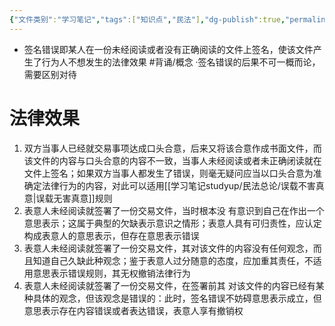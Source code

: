 ```yaml
---
{"文件类别":"学习笔记","tags":["知识点","民法"],"dg-publish":true,"permalink":"/学习笔记studyup/民法总论/签名错误/","dgPassFrontmatter":true,"created":"2024-07-17T10:28:48.322+08:00","updated":"2024-10-25T12:21:38.037+08:00"}
---
```


- 签名错误即某人在一份未经阅读或者没有正确阅读的文件上签名，使该文件产生了行为人不想发生的法律效果 #背诵/概念 
·签名错误的后果不可一概而论，需要区别对待
# 法律效果
1. 双方当事人已经就交易事项达成口头合意，后来又将该合意作成书面文件，而该文件的内容与口头合意的内容不一致，当事人未经阅读或者未正确闭读就在文件上签名；如果双方当事人都发生了错误，则毫无疑问应当以口头合意为准确定法律行为的内容，对此可以适用[[学习笔记studyup/民法总论/误载不害真意\|误载无害真意]]规则
2. 表意人未经阅读就签署了一份交易⽂件，当时根本没 有意识到自己在作出⼀个意思表示；这属于典型的欠缺表示意识之情形；表意人具有可归责性，应认定构成表意人的意思表示，但存在意思表示错误
3. 表意人未经阅读就签署了一份交易文件，其对该文件的内容没有任何观念，而且知道自己久缺此种观念；鉴于表意人过分随意的态度，应加重其责任，不适用意思表示错误规则，其无权撤销法律行为
4. 表意人未经阅读就签署了一份交易文件，在签署前其 对该文件的内容已经有某种具体的观念，但该观念是错误的：此时，签名错误不妨碍意思表示成立，但意思表示存在内容错误或者表达错误，表意人享有撤销权